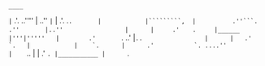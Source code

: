 
                                                                                                   ____                    
`````|`````       .'.                   ..'''' |    ..''        `````|````` |       .'. .`.       |            |`````````, 
     |          .''```.              .''       |..''                 |      |     .'   `   `.     |______      |'''|'''''  
     |        .'       `.         ..'          |``..                 |      |   .'           `.   |            |    `.     
     |      .'           `. ....''             |    ``..             |      | .'               `. |___________ |      `.   
     
                                                                                                                           
